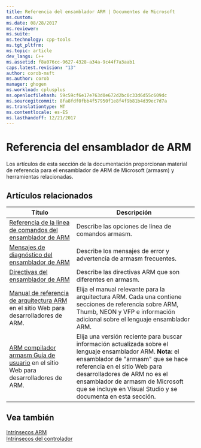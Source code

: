 ```yaml
---
title: Referencia del ensamblador ARM | Documentos de Microsoft
ms.custom: 
ms.date: 08/28/2017
ms.reviewer: 
ms.suite: 
ms.technology: cpp-tools
ms.tgt_pltfrm: 
ms.topic: article
dev_langs: C++
ms.assetid: f8a076cc-9627-4328-a34a-9c44f7a3aab1
caps.latest.revision: "13"
author: corob-msft
ms.author: corob
manager: ghogen
ms.workload: cplusplus
ms.openlocfilehash: 59c59cf6e17e763d0e672d2bc0c33d6d55c609dc
ms.sourcegitcommit: 8fa8fdf0fbb4f57950f1e8f4f9b81b4d39ec7d7a
ms.translationtype: MT
ms.contentlocale: es-ES
ms.lasthandoff: 12/21/2017
---
```

# <a name="arm-assembler-reference"></a>Referencia del ensamblador de ARM

Los artículos de esta sección de la documentación proporcionan material de referencia para el ensamblador de ARM de Microsoft (armasm) y herramientas relacionadas.  
  
## <a name="related-articles"></a>Artículos relacionados  
  
|Título|Descripción|  
|-----------|-----------------|  
|[Referencia de la línea de comandos del ensamblador de ARM](../../assembler/arm/arm-assembler-command-line-reference.md)|Describe las opciones de línea de comandos armasm.|  
|[Mensajes de diagnóstico del ensamblador de ARM](../../assembler/arm/arm-assembler-diagnostic-messages.md)|Describe los mensajes de error y advertencia de armasm frecuentes.|  
|[Directivas del ensamblador de ARM](../../assembler/arm/arm-assembler-directives.md)|Describe las directivas ARM que son diferentes en armasm.|  
|[Manual de referencia de arquitectura ARM](https://developer.arm.com/search#q=ARM%20Architecture%20Reference%20Manual) en el sitio Web para desarrolladores de ARM.|Elija el manual relevante para la arquitectura ARM. Cada una contiene secciones de referencia sobre ARM, Thumb, NEON y VFP e información adicional sobre el lenguaje ensamblador ARM.|  
|[ARM compilador armasm Guía de usuario](https://developer.arm.com/search#q=ARM%20Compiler%20armasm%20User%20Guide) en el sitio Web para desarrolladores de ARM.|Elija una versión reciente para buscar información actualizada sobre el lenguaje ensamblador ARM. **Nota:** el ensamblador de "armasm" que se hace referencia en el sitio Web para desarrolladores de ARM no es el ensamblador de armasm de Microsoft que se incluye en Visual Studio y se documenta en esta sección.|  
  
## <a name="see-also"></a>Vea también  

 [Intrínsecos ARM](../../intrinsics/arm-intrinsics.md)   
 [Intrínsecos del controlador](../../intrinsics/compiler-intrinsics.md)
